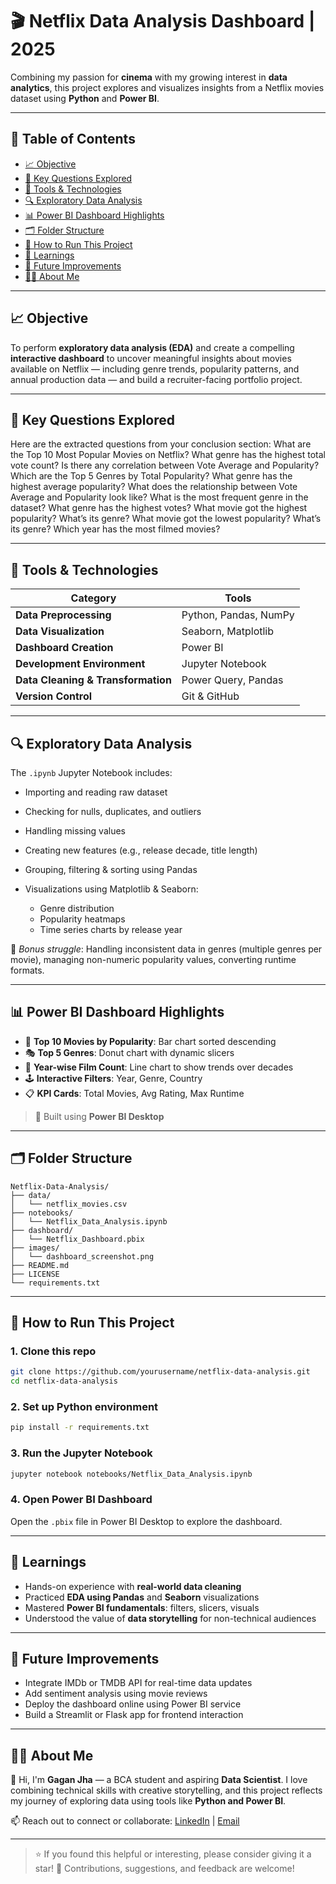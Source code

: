 # 🎬 Netflix Data Analysis Dashboard | 2025

Combining my passion for **cinema** with my growing interest in **data analytics**, this project explores and visualizes insights from a Netflix movies dataset using **Python** and **Power BI**.

---

## 📌 Table of Contents

* [📈 Objective](#-objective)
* [🧠 Key Questions Explored](#-key-questions-explored)
* [🧰 Tools & Technologies](#-tools--technologies)
* [🔍 Exploratory Data Analysis](#-exploratory-data-analysis)
* [📊 Power BI Dashboard Highlights](#-power-bi-dashboard-highlights)
* [🗂️ Folder Structure](#-folder-structure)
* [🚀 How to Run This Project](#-how-to-run-this-project)
* [📎 Learnings](#-learnings)
* [🧭 Future Improvements](#-future-improvements)
* [🧑‍💼 About Me](#-about-me)

---

## 📈 Objective

To perform **exploratory data analysis (EDA)** and create a compelling **interactive dashboard** to uncover meaningful insights about movies available on Netflix — including genre trends, popularity patterns, and annual production data — and build a recruiter-facing portfolio project.

---

## 🧠 Key Questions Explored

Here are the extracted questions from your conclusion section:
What are the Top 10 Most Popular Movies on Netflix?
What genre has the highest total vote count?
Is there any correlation between Vote Average and Popularity?
Which are the Top 5 Genres by Total Popularity?
What genre has the highest average popularity?
What does the relationship between Vote Average and Popularity look like?
What is the most frequent genre in the dataset?
What genre has the highest votes?
What movie got the highest popularity? What’s its genre?
What movie got the lowest popularity? What’s its genre?
Which year has the most filmed movies?


---

## 🧰 Tools & Technologies

| Category                           | Tools                 |
| ---------------------------------- | --------------------- |
| **Data Preprocessing**             | Python, Pandas, NumPy |
| **Data Visualization**             | Seaborn, Matplotlib   |
| **Dashboard Creation**             | Power BI              |
| **Development Environment**        | Jupyter Notebook      |
| **Data Cleaning & Transformation** | Power Query, Pandas   |
| **Version Control**                | Git & GitHub          |

---

## 🔍 Exploratory Data Analysis

The `.ipynb` Jupyter Notebook includes:

* Importing and reading raw dataset
* Checking for nulls, duplicates, and outliers
* Handling missing values
* Creating new features (e.g., release decade, title length)
* Grouping, filtering & sorting using Pandas
* Visualizations using Matplotlib & Seaborn:

  * Genre distribution
  * Popularity heatmaps
  * Time series charts by release year

📌 *Bonus struggle*: Handling inconsistent data in genres (multiple genres per movie), managing non-numeric popularity values, converting runtime formats.

---

## 📊 Power BI Dashboard Highlights

* 🎥 **Top 10 Movies by Popularity**: Bar chart sorted descending
* 🎭 **Top 5 Genres**: Donut chart with dynamic slicers
* 📅 **Year-wise Film Count**: Line chart to show trends over decades
* 🕹️ **Interactive Filters**: Year, Genre, Country
* 📋 **KPI Cards**: Total Movies, Avg Rating, Max Runtime

> 🔧 Built using **Power BI Desktop**

---

## 🗂️ Folder Structure

```
Netflix-Data-Analysis/
├── data/
│   └── netflix_movies.csv
├── notebooks/
│   └── Netflix_Data_Analysis.ipynb
├── dashboard/
│   └── Netflix_Dashboard.pbix
├── images/
│   └── dashboard_screenshot.png
├── README.md
├── LICENSE
└── requirements.txt
```

---

## 🚀 How to Run This Project

### 1. Clone this repo

```bash
git clone https://github.com/yourusername/netflix-data-analysis.git
cd netflix-data-analysis
```

### 2. Set up Python environment

```bash
pip install -r requirements.txt
```

### 3. Run the Jupyter Notebook

```bash
jupyter notebook notebooks/Netflix_Data_Analysis.ipynb
```

### 4. Open Power BI Dashboard

Open the `.pbix` file in Power BI Desktop to explore the dashboard.

---

## 📎 Learnings

* Hands-on experience with **real-world data cleaning**
* Practiced **EDA using Pandas** and **Seaborn** visualizations
* Mastered **Power BI fundamentals**: filters, slicers, visuals
* Understood the value of **data storytelling** for non-technical audiences

---

## 🧭 Future Improvements

* Integrate IMDb or TMDB API for real-time data updates
* Add sentiment analysis using movie reviews
* Deploy the dashboard online using Power BI service
* Build a Streamlit or Flask app for frontend interaction

---

## 🧑‍💼 About Me

👋 Hi, I'm **Gagan Jha** — a BCA student and aspiring **Data Scientist**.
I love combining technical skills with creative storytelling, and this project reflects my journey of exploring data using tools like **Python and Power BI**.

📫 Reach out to connect or collaborate:
[LinkedIn](https://linkedin.com/in/gagan-jha) | [Email](gkjha1495@gmail.com)

---

> ⭐ If you found this helpful or interesting, please consider giving it a star!
> 📌 Contributions, suggestions, and feedback are welcome!

